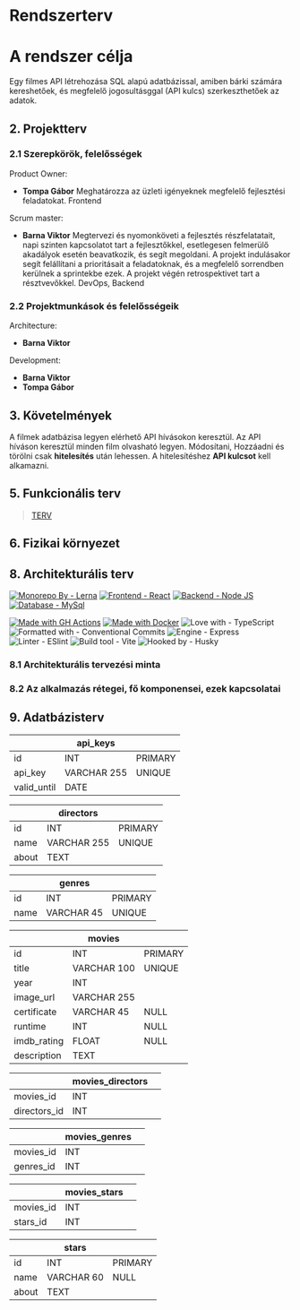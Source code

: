 # Rendszerterv

# A rendszer célja

Egy filmes API létrehozása SQL alapú adatbázissal, amiben bárki számára kereshetőek, és megfelelő jogosultásggal (API kulcs) szerkeszthetőek az adatok.

## 2. Projektterv

### 2.1 Szerepkörök, felelősségek

Product Owner:

- **Tompa Gábor**
  Meghatározza az üzleti igényeknek megfelelő fejlesztési feladatokat. Frontend

Scrum master:

- **Barna Viktor**
  Megtervezi és nyomonköveti a fejlesztés részfelatatait, napi szinten kapcsolatot tart a fejlesztőkkel, esetlegesen felmerülő akadályok esetén beavatkozik, és segít megoldani.
  A projekt indulásakor segít felállítani a prioritásait a feladatoknak, és a megfelelő sorrendben kerülnek a sprintekbe ezek.
  A projekt végén retrospektivet tart a résztvevőkkel.
  DevOps, Backend

### 2.2 Projektmunkások és felelősségeik

Architecture:

- **Barna Viktor**

Development:

- **Barna Viktor**
- **Tompa Gábor**

## 3. Követelmények

A filmek adatbázisa legyen elérhető API hívásokon keresztül.
Az API híváson keresztül minden film olvasható legyen.
Módosítani, Hozzáadni és törölni csak **hitelesítés** után lehessen.
A hitelesítéshez **API kulcsot** kell alkamazni.

## 5. Funkcionális terv

> [TERV](./funkcionalis-specifikacio.md)

## 6. Fizikai környezet

## 8. Architekturális terv

[![Monorepo By - Lerna](https://img.shields.io/badge/Monorepo_By-Lerna-2ea44f?style=for-the-badge&logo=lerna)](https://lerna.js.org)
[![Frontend - React](https://img.shields.io/badge/Frontend-React-2ea44f?style=for-the-badge&logo=react)](https://react.dev)
[![Backend - Node JS](https://img.shields.io/badge/Backend-Node_JS-2ea44f?style=for-the-badge&logo=node.js)](https://nodejs.org/en)
[![Database - MySql](https://img.shields.io/badge/Database-MySql-2ea44f?style=for-the-badge&logo=mySql)](https://www.mysql.com)

[![Made with GH Actions](https://img.shields.io/badge/CI-GitHub_Actions-blue?logo=github-actions&logoColor=white)](https://github.com/features/actions "Go to GitHub Actions homepage")
[![Made with Docker](https://img.shields.io/badge/Made_with-Docker-blue?logo=docker&logoColor=white)](https://www.docker.com/ "Go to Docker homepage")
![Love with - TypeScript](https://img.shields.io/badge/Love_with-TypeScript-blue?logo=typescript&logoColor=white)
![Formatted with - Conventional Commits](https://img.shields.io/badge/Formatted_with-Conventional_Commits-blue?logo=conventionalcommits&logoColor=white)
![Engine - Express](https://img.shields.io/badge/Engine-Express-blue?logo=express&logoColor=white)
![Linter - ESlint](https://img.shields.io/badge/Linter-ESlint-blue?logo=eslint&logoColor=white)
![Build tool - Vite](https://img.shields.io/badge/Build_tool-Vite-blue?logo=vite&logoColor=white)
![Hooked by - Husky](https://img.shields.io/badge/Hooked_by-Husky-blue)

### 8.1 Architekturális tervezési minta

### 8.2 Az alkalmazás rétegei, fő komponensei, ezek kapcsolatai

## 9. Adatbázisterv

|             | api_keys    |         |
| ----------- | ----------- | ------- |
| id          | INT         | PRIMARY |
| api_key     | VARCHAR 255 | UNIQUE  |
| valid_until | DATE        |         |

|       | directors   |         |
| ----- | ----------- | ------- |
| id    | INT         | PRIMARY |
| name  | VARCHAR 255 | UNIQUE  |
| about | TEXT        |         |

|      | genres     |         |
| ---- | ---------- | ------- |
| id   | INT        | PRIMARY |
| name | VARCHAR 45 | UNIQUE  |

|             | movies      |         |
| ----------- | ----------- | ------- |
| id          | INT         | PRIMARY |
| title       | VARCHAR 100 | UNIQUE  |
| year        | INT         |         |
| image_url   | VARCHAR 255 |         |
| certificate | VARCHAR 45  | NULL    |
| runtime     | INT         | NULL    |
| imdb_rating | FLOAT       | NULL    |
| description | TEXT        |         |

|              | movies_directors |     |
| ------------ | ---------------- | --- |
| movies_id    | INT              |     |
| directors_id | INT              |     |

|           | movies_genres |     |
| --------- | ------------- | --- |
| movies_id | INT           |     |
| genres_id | INT           |     |

|           | movies_stars |     |
| --------- | ------------ | --- |
| movies_id | INT          |     |
| stars_id  | INT          |     |

|       | stars      |         |
| ----- | ---------- | ------- |
| id    | INT        | PRIMARY |
| name  | VARCHAR 60 | NULL    |
| about | TEXT       |         |
